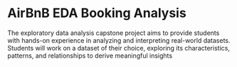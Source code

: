 # AirBnB EDA Booking Analysis
The exploratory data analysis capstone project aims to provide students with hands-on experience in analyzing and interpreting real-world datasets. Students will work on a dataset of their choice, exploring its characteristics, patterns, and relationships to derive meaningful insights
